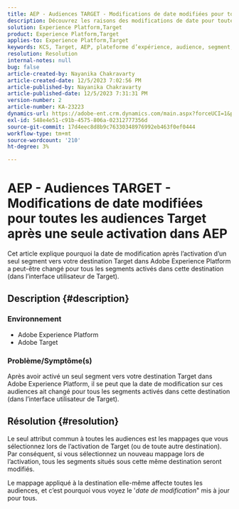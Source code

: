 ```yaml
---
title: AEP - Audiences TARGET - Modifications de date modifiées pour toutes les audiences Target après une seule activation dans AEP
description: Découvrez les raisons des modifications de date pour toutes les audiences de Target après une seule activation dans AEP.
solution: Experience Platform,Target
product: Experience Platform,Target
applies-to: Experience Platform,Target
keywords: KCS, Target, AEP, plateforme d’expérience, audience, segment, activation, modifié, date
resolution: Resolution
internal-notes: null
bug: false
article-created-by: Nayanika Chakravarty
article-created-date: 12/5/2023 7:02:56 PM
article-published-by: Nayanika Chakravarty
article-published-date: 12/5/2023 7:31:31 PM
version-number: 2
article-number: KA-23223
dynamics-url: https://adobe-ent.crm.dynamics.com/main.aspx?forceUCI=1&pagetype=entityrecord&etn=knowledgearticle&id=072661e3-a093-ee11-be37-6045bd006793
exl-id: 548e4e51-c91b-4575-806a-02312777356d
source-git-commit: 17d4eec8d8b9c76330348976992eb463f0ef0444
workflow-type: tm+mt
source-wordcount: '210'
ht-degree: 3%

---
```


# AEP - Audiences TARGET - Modifications de date modifiées pour toutes les audiences Target après une seule activation dans AEP


Cet article explique pourquoi la date de modification après l’activation d’un seul segment vers votre destination Target dans Adobe Experience Platform a peut-être changé pour tous les segments activés dans cette destination (dans l’interface utilisateur de Target).

## Description {#description}


### Environnement

- Adobe Experience Platform
- Adobe Target


### Problème/Symptôme(s)

Après avoir activé un seul segment vers votre destination Target dans Adobe Experience Platform, il se peut que la date de modification sur ces audiences ait changé pour tous les segments activés dans cette destination (dans l’interface utilisateur de Target).


## Résolution {#resolution}


Le seul attribut commun à toutes les audiences est les mappages que vous sélectionnez lors de l’activation de Target (ou de toute autre destination). Par conséquent, si vous sélectionnez un nouveau mappage lors de l’activation, tous les segments situés sous cette même destination seront modifiés.

Le mappage appliqué à la destination elle-même affecte toutes les audiences, et c’est pourquoi vous voyez le &#39;*date de modification*&quot; mis à jour pour tous.
